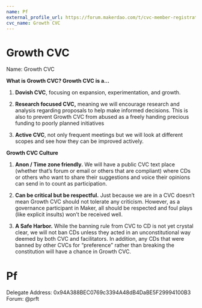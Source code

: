 ```yaml
---
name: Pf
external_profile_url: https://forum.makerdao.com/t/cvc-member-registration-submission-growth-cvc/20308
cvc_name: Growth CVC
---
```


# Growth CVC
Name: Growth CVC

**What is Growth CVC? Growth CVC is a…**

1. **Dovish CVC**, focusing on expansion, experimentation, and growth.

2. **Research focused CVC,** meaning we will encourage research and analysis regarding proposals to help make informed decisions. This is also to prevent Growth CVC from abused as a freely handing precious funding to poorly planned initiatives

3. **Active CVC**, not only frequent meetings but we will look at different scopes and see how they can be improved actively.

**Growth CVC Culture**

1. **Anon / Time zone friendly.** We will have a public CVC text place (whether that’s forum or email or others that are compliant) where CDs or others who want to share their suggestions and voice their opinions can send in to count as participation.

2. **Can be critical but be respectful.** Just because we are in a CVC doesn’t mean Growth CVC should not tolerate any criticism. However, as a governance participant in Maker, all should be respected and foul plays (like explicit insults) won’t be received well.

3. **A Safe Harbor.** While the banning rule from CVC to CD is not yet crystal clear, we will not ban CDs unless they acted in an unconstitutional way deemed by both CVC and facilitators. In addition, any CDs that were banned by other CVCs for “preference” rather than breaking the constitution will have a chance in Growth CVC.

# Pf
Delegate Address: 0x94A388BEC0769c3394A48dB4DaBE5F29994100B3  
Forum: @prft  
